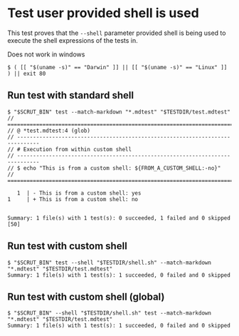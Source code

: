 # Test user provided shell is used

This test proves that the `--shell` parameter provided shell is being used to execute the shell expressions of the tests in.

Does not work in windows

```scrut
$ ( [[ "$(uname -s)" == "Darwin" ]] || [[ "$(uname -s)" == "Linux" ]] ) || exit 80
```

## Run test with standard shell

```scrut
$ "$SCRUT_BIN" test --match-markdown "*.mdtest" "$TESTDIR/test.mdtest"
// =============================================================================
// @ *test.mdtest:4 (glob)
// -----------------------------------------------------------------------------
// # Execution from within custom shell
// -----------------------------------------------------------------------------
// $ echo "This is from a custom shell: ${FROM_A_CUSTOM_SHELL:-no}"
// =============================================================================

   1  | - This is from a custom shell: yes
1     | + This is from a custom shell: no


Summary: 1 file(s) with 1 test(s): 0 succeeded, 1 failed and 0 skipped
[50]
```

## Run test with custom shell

```scrut
$ "$SCRUT_BIN" test --shell "$TESTDIR/shell.sh" --match-markdown "*.mdtest" "$TESTDIR/test.mdtest"
Summary: 1 file(s) with 1 test(s): 1 succeeded, 0 failed and 0 skipped
```

## Run test with custom shell (global)

```scrut
$ "$SCRUT_BIN" --shell "$TESTDIR/shell.sh" test --match-markdown "*.mdtest" "$TESTDIR/test.mdtest"
Summary: 1 file(s) with 1 test(s): 1 succeeded, 0 failed and 0 skipped
```
